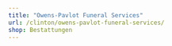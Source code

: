 ```yaml
---
title: "Owens-Pavlot Funeral Services"
url: /clinton/owens-pavlot-funeral-services/
shop: Bestattungen
---
```

